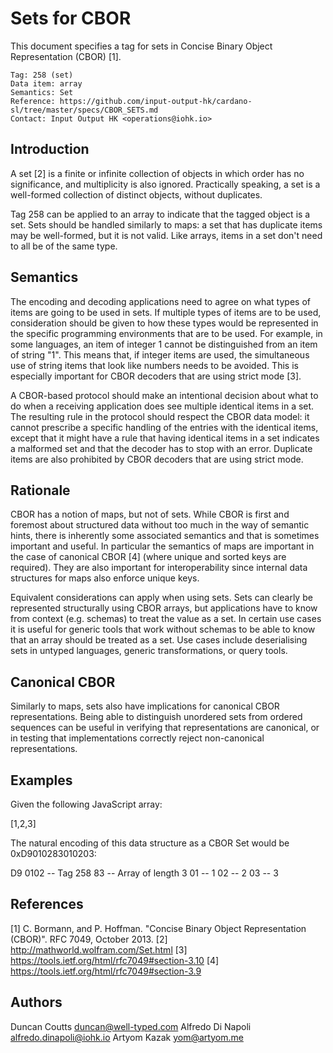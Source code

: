 # Sets for CBOR

This document specifies a tag for sets in Concise Binary Object Representation (CBOR) [1].

    Tag: 258 (set)
    Data item: array
    Semantics: Set
    Reference: https://github.com/input-output-hk/cardano-sl/tree/master/specs/CBOR_SETS.md
    Contact: Input Output HK <operations@iohk.io>

## Introduction

A set [2] is a finite or infinite collection of objects in which order has no significance, and multiplicity
is also ignored. Practically speaking, a set is a well-formed collection of distinct objects, without duplicates.

Tag 258 can be applied to an array to indicate that the tagged object is a set. Sets should be handled
similarly to maps: a set that has duplicate items may be well-formed, but it is not valid. Like
arrays, items in a set don't need to all be of the same type.

## Semantics

The encoding and decoding applications need to agree on what types of items are going to be used in sets.
If multiple types of items are to be used, consideration should be given to how these types would be
represented in the specific programming environments that are to be used. For example, in some languages,
an item of integer 1 cannot be distinguished from an item of string "1". This means that, if integer
items are used, the simultaneous use of string items that look like numbers needs to be avoided. This is
especially important for CBOR decoders that are using strict mode [3].

A CBOR-based protocol should make an intentional decision about what to do when a receiving application
does see multiple identical items in a set.  The resulting rule in the protocol should respect the CBOR
data model: it cannot prescribe a specific handling of the entries with the identical items, except that
it might have a rule that having identical items in a set indicates a malformed set and that the decoder
has to stop with an error. Duplicate items are also prohibited by CBOR decoders that are using strict mode.

## Rationale

CBOR has a notion of maps, but not of sets. While CBOR is first and foremost about structured data without
too much in the way of semantic hints, there is inherently some associated semantics and that is sometimes
important and useful. In particular the semantics of maps are important in the case of canonical CBOR [4]
(where unique and sorted keys are required). They are also important for interoperability since internal
data structures for maps also enforce unique keys.

Equivalent considerations can apply when using sets. Sets can clearly be represented structurally using
CBOR arrays, but applications have to know from context (e.g. schemas) to treat the value as a set.
In certain use cases it is useful for generic tools that work without schemas to be able to know that
an array should be treated as a set. Use cases include deserialising sets in untyped languages,
generic transformations, or query tools.

## Canonical CBOR

Similarly to maps, sets also have implications for canonical CBOR representations. Being able to distinguish
unordered sets from ordered sequences can be useful in verifying that representations are canonical,
or in testing that implementations correctly reject non-canonical representations.

## Examples

Given the following JavaScript array:

   [1,2,3]

The natural encoding of this data structure as a CBOR Set would be 0xD9010283010203:

   D9 0102  -- Tag 258
      83    -- Array of length 3
         01 -- 1
         02 -- 2
         03 -- 3

## References

[1] C. Bormann, and P. Hoffman. "Concise Binary Object Representation (CBOR)". RFC 7049, October 2013.
[2] http://mathworld.wolfram.com/Set.html
[3] https://tools.ietf.org/html/rfc7049#section-3.10
[4] https://tools.ietf.org/html/rfc7049#section-3.9

## Authors

Duncan  Coutts    <duncan@well-typed.com>
Alfredo Di Napoli <alfredo.dinapoli@iohk.io>
Artyom  Kazak     <yom@artyom.me>
